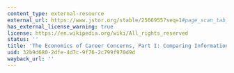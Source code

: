 ```yaml
---
content_type: external-resource
external_url: https://www.jstor.org/stable/2566955?seq=1#page_scan_tab_contents
has_external_license_warning: true
license: https://en.wikipedia.org/wiki/All_rights_reserved
status: ''
title: 'The Economics of Career Concerns, Part I: Comparing Information Structures'
uid: 32b9d680-2dfe-4d7c-9f76-2c799f970d9d
wayback_url: ''
---
```

